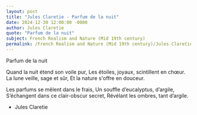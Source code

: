 ```yaml
---
layout: post
title: "Jules Claretie - Parfum de la nuit"
date: 2024-12-30 12:00:00 -0000
author: Jules Claretie
quote: "Parfum de la nuit"
subject: French Realism and Nature (Mid 19th century)
permalink: /French Realism and Nature (Mid 19th century)/Jules Claretie/Jules Claretie - Parfum de la nuit
---
```


Parfum de la nuit

Quand la nuit étend son voile pur,
Les étoiles, joyaux, scintillent en chœur.
La lune veille, sage et sûr,
Et la nature s'offre en douceur.

Les parfums se mêlent dans le frais,
Un souffle d’eucalyptus, d’argile,
S’échangent dans ce clair-obscur secret,
Révélant les ombres, tant d’argile.

- Jules Claretie
